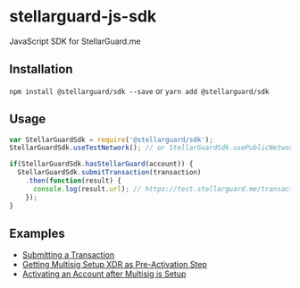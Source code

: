 # stellarguard-js-sdk

JavaScript SDK for StellarGuard.me

## Installation

`npm install @stellarguard/sdk --save` or `yarn add @stellarguard/sdk`

## Usage

```js
var StellarGuardSdk = require('@stellarguard/sdk');
StellarGuardSdk.useTestNetwork(); // or StellarGuardSdk.usePublicNetwork();

if(StellarGuardSdk.hasStellarGuard(account)) {
  StellarGuardSdk.submitTransaction(transaction)
    .then(function(result) {
      console.log(result.url); // https://test.stellarguard.me/transactions/<id>
    });
}
```

## Examples

* [Submitting a Transaction](examples/submitTransaction.js)
* [Getting Multisig Setup XDR as Pre-Activation Step](examples/getMultisigSetup.js)
* [Activating an Account after Multisig is Setup](examples/activateAccount.js)
